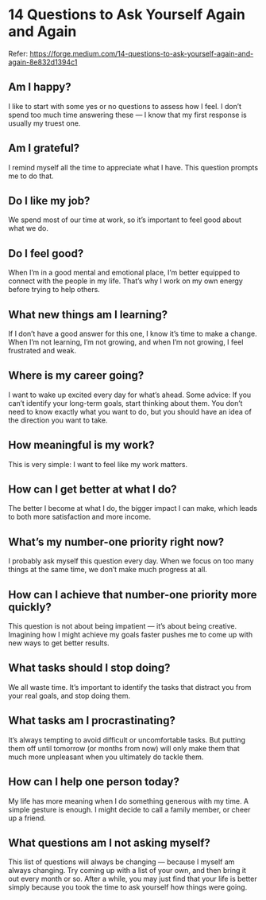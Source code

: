 # 14 Questions to Ask Yourself Again and Again

Refer: https://forge.medium.com/14-questions-to-ask-yourself-again-and-again-8e832d1394c1

## Am I happy?

I like to start with some yes or no questions to assess how I feel. I don’t spend too much time answering these — I know that my first response is usually my truest one.

## Am I grateful? 

I remind myself all the time to appreciate what I have. This question prompts me to do that.

## Do I like my job? 

We spend most of our time at work, so it’s important to feel good about what we do.

## Do I feel good? 

When I’m in a good mental and emotional place, I’m better equipped to connect with the people in my life. That’s why I work on my own energy before trying to help others.

## What new things am I learning? 

If I don’t have a good answer for this one, I know it’s time to make a change. When I’m not learning, I’m not growing, and when I’m not growing, I feel frustrated and weak.

## Where is my career going?

I want to wake up excited every day for what’s ahead. Some advice: If you can’t identify your long-term goals, start thinking about them. You don’t need to know exactly what you want to do, but you should have an idea of the direction you want to take.

## How meaningful is my work?

This is very simple: I want to feel like my work matters.

## How can I get better at what I do? 

The better I become at what I do, the bigger impact I can make, which leads to both more satisfaction and more income.

## What’s my number-one priority right now? 

I probably ask myself this question every day. When we focus on too many things at the same time, we don’t make much progress at all.

## How can I achieve that number-one priority more quickly? 

This question is not about being impatient — it’s about being creative. Imagining how I might achieve my goals faster pushes me to come up with new ways to get better results.

## What tasks should I stop doing? 

We all waste time. It’s important to identify the tasks that distract you from your real goals, and stop doing them.

## What tasks am I procrastinating? 

It’s always tempting to avoid difficult or uncomfortable tasks. But putting them off until tomorrow (or months from now) will only make them that much more unpleasant when you ultimately do tackle them.

## How can I help one person today?

My life has more meaning when I do something generous with my time. A simple gesture is enough. I might decide to call a family member, or cheer up a friend.

## What questions am I not asking myself? 

This list of questions will always be changing — because I myself am always changing. Try coming up with a list of your own, and then bring it out every month or so. After a while, you may just find that your life is better simply because you took the time to ask yourself how things were going.
